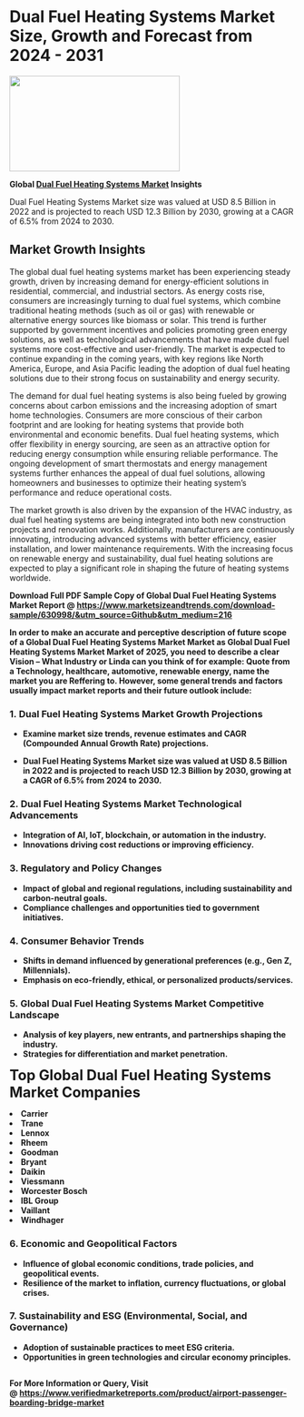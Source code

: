 <H1>Dual Fuel Heating Systems Market Size, Growth and Forecast from 2024 - 2031</H1><img class="aligncenter size-medium wp-image-584254" src="https://thirdeyenews.in/wp-content/uploads/2024/09/Global-Market-Research-300x168.jpeg" alt="" width="300" height="168" /><p><strong>Global&nbsp;<a href="https://www.marketsizeandtrends.com/download-sample/630998/&amp;utm_source=Github&utm_medium=216">Dual Fuel Heating Systems Market</a> Insights</strong></p><p>Dual Fuel Heating Systems Market size was valued at USD 8.5 Billion in 2022 and is projected to reach USD 12.3 Billion by 2030, growing at a CAGR of 6.5% from 2024 to 2030.</p><p><h2>Market Growth Insights</h2> <p>The global dual fuel heating systems market has been experiencing steady growth, driven by increasing demand for energy-efficient solutions in residential, commercial, and industrial sectors. As energy costs rise, consumers are increasingly turning to dual fuel systems, which combine traditional heating methods (such as oil or gas) with renewable or alternative energy sources like biomass or solar. This trend is further supported by government incentives and policies promoting green energy solutions, as well as technological advancements that have made dual fuel systems more cost-effective and user-friendly. The market is expected to continue expanding in the coming years, with key regions like North America, Europe, and Asia Pacific leading the adoption of dual fuel heating solutions due to their strong focus on sustainability and energy security.</p> <p><strong></strong></p> <p>The demand for dual fuel heating systems is also being fueled by growing concerns about carbon emissions and the increasing adoption of smart home technologies. Consumers are more conscious of their carbon footprint and are looking for heating systems that provide both environmental and economic benefits. Dual fuel heating systems, which offer flexibility in energy sourcing, are seen as an attractive option for reducing energy consumption while ensuring reliable performance. The ongoing development of smart thermostats and energy management systems further enhances the appeal of dual fuel solutions, allowing homeowners and businesses to optimize their heating system’s performance and reduce operational costs.</p> <p>The market growth is also driven by the expansion of the HVAC industry, as dual fuel heating systems are being integrated into both new construction projects and renovation works. Additionally, manufacturers are continuously innovating, introducing advanced systems with better efficiency, easier installation, and lower maintenance requirements. With the increasing focus on renewable energy and sustainability, dual fuel heating solutions are expected to play a significant role in shaping the future of heating systems worldwide.</p> <p><strong></p><p><span class=""><strong>Download Full PDF Sample Copy of Global Dual Fuel Heating Systems Market Report</strong> @ <a href="https://www.marketsizeandtrends.com/download-sample/630998/&amp;utm_source=Github&utm_medium=216" target="_blank">https://www.marketsizeandtrends.com/download-sample/630998/&amp;utm_source=Github&utm_medium=216</a></span></p><p>In order to make an accurate and perceptive description of future scope of a Global&nbsp;Dual Fuel Heating Systems Market Market as Global&nbsp;Dual Fuel Heating Systems Market Market of 2025, you need to describe a clear Vision &ndash; What Industry or Linda can you think of for example: Quote from a Technology, healthcare, automotive, renewable energy, name the market you are Reffering to. However, some general trends and factors usually impact market reports and their future outlook include:</p><h3>1.&nbsp;<strong>Dual Fuel Heating Systems Market Growth Projections</strong></h3><ul><li>Examine market size trends, revenue estimates and CAGR (Compounded Annual Growth Rate) projections.</li><li><p>Dual Fuel Heating Systems Market size was valued at USD 8.5 Billion in 2022 and is projected to reach USD 12.3 Billion by 2030, growing at a CAGR of 6.5% from 2024 to 2030.</p></li></ul><h3>2.&nbsp;<strong>Dual Fuel Heating Systems Market Technological Advancements</strong></h3><ul><li>Integration of AI, IoT, blockchain, or automation in the industry.</li><li>Innovations driving cost reductions or improving efficiency.</li></ul><h3>3.&nbsp;<strong>Regulatory and Policy Changes</strong></h3><ul><li>Impact of global and regional regulations, including sustainability and carbon-neutral goals.</li><li>Compliance challenges and opportunities tied to government initiatives.</li></ul><h3>4.&nbsp;<strong>Consumer Behavior Trends</strong></h3><ul><li>Shifts in demand influenced by generational preferences (e.g., Gen Z, Millennials).</li><li>Emphasis on eco-friendly, ethical, or personalized products/services.</li></ul><h3>5.&nbsp;<strong>Global Dual Fuel Heating Systems Market Competitive Landscape</strong></h3><ul><li>Analysis of key players, new entrants, and partnerships shaping the industry.</li><li>Strategies for differentiation and market penetration.</li></ul><p data-pm-slice="1 1 []"><span style="color: inherit; font-family: inherit; font-size: 25px;">Top Global Dual Fuel Heating Systems Market Companies</span></p><div class="" data-test-id=""><p><li>Carrier</li><li> Trane</li><li> Lennox</li><li> Rheem</li><li> Goodman</li><li> Bryant</li><li> Daikin</li><li> Viessmann</li><li> Worcester Bosch</li><li> IBL Group</li><li> Vaillant</li><li> Windhager</li></p></div><h3>6.&nbsp;<strong>Economic and Geopolitical Factors</strong></h3><ul><li>Influence of global economic conditions, trade policies, and geopolitical events.</li><li>Resilience of the market to inflation, currency fluctuations, or global crises.</li></ul><h3>7.&nbsp;<strong>Sustainability and ESG (Environmental, Social, and Governance)</strong></h3><ul><li>Adoption of sustainable practices to meet ESG criteria.</li><li>Opportunities in green technologies and circular economy principles.</li></ul><h2><strong style="font-size: 14px;">For More Information or Query, Visit @&nbsp;</strong><a style="background-color: #ffffff; font-size: 14px;" href="https://www.marketsizeandtrends.com/report/dual-fuel-heating-systems-market/" target="_blank">https://www.verifiedmarketreports.com/product/airport-passenger-boarding-bridge-market</a></h2>
